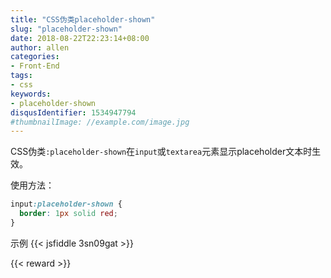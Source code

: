 ```yaml
---
title: "CSS伪类placeholder-shown"
slug: "placeholder-shown"
date: 2018-08-22T22:23:14+08:00
author: allen
categories:
- Front-End
tags:
- css
keywords:
- placeholder-shown
disqusIdentifier: 1534947794
#thumbnailImage: //example.com/image.jpg
---
```

CSS伪类`:placeholder-shown`在`input`或`textarea`元素显示placeholder文本时生效。

使用方法：
```css
input:placeholder-shown {
  border: 1px solid red;
}
```
<!--more-->

示例
{{< jsfiddle 3sn09gat >}}

{{< reward >}}
